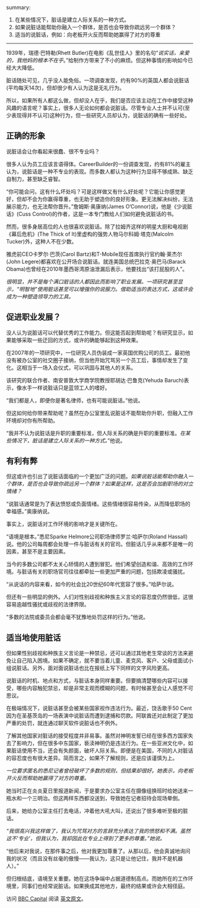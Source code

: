 summary:

1. 在某些情况下，脏话是建立人际关系的一种方式。
2. 如果说脏话能帮助你融入一个群体，是否也会导致你疏远另一个群体？
3. 适当的说脏话，例如：向老板开火反而帮助她赢得了对方的尊重

---



1939年，瑞德·巴特勒(Rhett Butler)在电影《乱世佳人》里的名句“*说实话，亲爱的，我他妈的根本不在乎*。”给制作方带来了不小的麻烦。但这种事情的影响如今已经大大降低。

脏话随处可见，几乎没人能免俗。一项调查发现，约有90%的英国人都会说脏话(平均每天14次)，但却很少有人认为这是无礼行为。

所以，如果所有人都这么做，但却没人在乎，我们是否应该主动在工作中接受这种风趣的语言呢？事实上，很多人无论如何都会说脏话。尽管专业人士并不认可(至少表现得并不认可)这种行为，但一些研究人员却认为，说脏话的确有一些好处。

## 正确的形象

说脏话会让你看起来很蠢、很不专业吗？

很多人认为员工应该言语得体。CareerBuilder的一份调查发现，约有81%的雇主认为，说脏话是一种不专业的表现。而多数人都认为这种行为显得不够成熟、缺乏自制力，甚至缺乏睿智。

“你可能会问，这有什么坏处吗？可是这样做又有什么好处呢？它能让你感觉更好，但却不会为你赢得尊重，也无助于塑造你的良好形象。更无法解决纠纷，无法展示能力，也无法帮你晋升。”詹姆斯·奥康纳(James O’Connor)说，他是《少说脏话》(Cuss Control)的作者，这是一本专门教给人们如何避免说脏话的书。


然而，很多身居高位的人也很喜欢说脏话。除了拉姆齐这样的明星大厨和电视剧《幕后危机》(The Thick of It)里虚构的强势人物马尔科姆·塔克(Malcolm Tucker)外，这种人不在少数。

雅虎前CEO卡罗尔·巴茨(Carol Bartz)和T-Mobile现任首席执行官约翰·莱杰尔(John Legere)都喜欢在公开场合说脏话。就连美国总统巴拉克·奥巴马(Barack Obama)也曾经在2010年墨西哥湾原油泄漏后表示，他要找出“该打屁股的人”。

*很明显，并不是每个满口脏话的人都因此而影响了职业发展。一项研究甚至显示，“明智地”使用脏话甚至可以增强你的说服力。借助适当的表达方式，这或许会成为一种塑造领导力的工具。*


## 促进职业发展？

没人认为说脏话可以代替优秀的工作能力。但这能否起到帮助呢？有研究显示，如果能够采取一些迂回的方式，或许的确能够起到这种效果。

在2007年的一项研究中，一位研究人员伪装成一家英国优购公司的员工。最初他没有被办公室的社交圈子接纳，但当他开始咒骂另一个员工后，事情却发生了变化。这相当于一场入会仪式，可以巩固与其他人的关系。

该研究的联合作者、南安普敦大学商学院教授耶胡达·巴鲁克(Yehuda Baruch)表示，像水手一样说脏话只是蓝领工人的嗜好。

“我们都是人，即便你是著名律师，也有可能说脏话。”他说。

但这如何给你带来帮助呢？虽然在办公室里乱说脏话不能帮助你升职，但融入工作环境却对你有所帮助。

“我并不认为说脏话是升职的重要标准，但人际关系的确是升职的重要标准。*在某些情况下，脏话是建立人际关系的一种方式。*”他说。

## 有利有弊

但这或许也引出了说脏话面临的一个更加广泛的问题。*如果说脏话能帮助你融入一个群体，是否也会导致你疏远另一个群体？如果是这样，这是否会加剧职场的对立情绪？*

“说脏话通常是为了表达愤怒或负面情绪。这些情绪很容易传染，从而降低职场的幸福感。”奥康纳说。

事实上，说脏话对工作环境的影响才是关键所在。

“语境是根本。”悉尼Sparke Helmore公司职场律师罗兰·哈萨尔(Roland Hassall)说。他的公司每周都会处理一件与脏话有关的官司。但脏话几乎从来都不是唯一的因素，甚至不是主要因素。

当今的多数公司都不太关心矫情的人遭到冒犯。他们希望创造和谐、高效的工作环境。与脏话有关的职场官司往往都牵扯一些更加严重的问题，包括欺凌或骚扰。

“从说话的内容来看，如今的社会比20世纪60年代宽容了很多。”哈萨尔说。

但还有一些明显的例外。人们对性别歧视和种族主义言论的容忍度仍然很低，这很容易逾越性骚扰或歧视的法律界限。

“多数的法院或委员会都会毫不犹豫地处罚这样的行为。”他说。

## 适当地使用脏话

但如果性别歧视和种族主义言论是一种禁忌，还可以通过其他老生常谈的方法来避免让自己陷入困境。如果不确定，就不要当着儿童、麦克风、客户、父母或面试小组说脏话。另外，面对面说脏话也比在报纸上写下同样的文字风险更高。

说脏话的时机、地点和方式，与脏话本身同样重要。但要搞清楚哪些内容可以接受，哪些内容触犯禁忌，却是非常主观而模糊的问题，有时候甚至会让人感觉不可思议。

在极端情况下，说脏话甚至会被某些国家视作违法行为。最近，饶舌歌手50 Cent因为在圣基茨岛的一场表演中说脏话而遭到逮捕和罚款。阿联酋还对此制定了更加严重的处罚，就连通过聊天软件说脏话也不例外。

了解其他国家对脏话的接受程度并非易事。虽然对神明发誓已经在很多西方国家失去了影响力，但在很多中东国家，亵渎神明仍是违法行为。在一些亚洲文化中，如果脏话使用不当，还会有失颜面，破坏人际关系。即便是在美国，不同的人对脏话的容忍度也有很大差异。简而言之，如果不了解规则，还是应该谨慎为上。

*一位要求匿名的悉尼记者曾经破坏了多数的规则，但结果却很好。她表示，向老板开火反而帮助她赢得了对方的尊重。*

她当时正在炎炎夏日里报道新闻，于是要求办公室主任在摄像组换班时给她送来一瓶水和一个三明治。但这两样东西都没送到，导致她在记者招待会现场晕倒。

后来，她给办公室主任打去电话，冲着他大吼大叫，还说出了很多难听至极的脏话。

*“我很高兴我这样做了，我认为咒骂对方的言辞充分表达了我的愤怒和不满。虽然这不‘专业’，但我认为，我却因此在专业上得到了更多的尊重。”她说。*

“他后来对我说，在那件事之后，他对我更加尊重了。从那以后，他会真诚地询问我的状况（而且没有丝毫的傲慢——我认为，这只是让他记住，我并不是机器人）。”

但归根结底，语境至关重要。她在这场争端中占据道德制高点。而她所在的工作环境里，同事们也经常说脏话。如果换成其他地方，最终的结果或许会大相径庭。

访问 [BBC Capital](https://www.bbc.com/capital) 阅读 [英文原文](https://www.bbc.com/capital/story/20160802-swearing-at-work-might-be-good-for-your-career)。